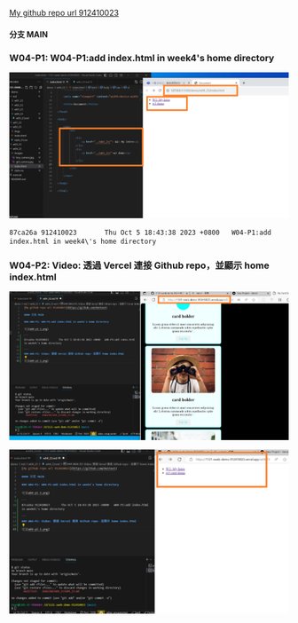 [My github repo url 912410023](https://github.com/0x55xx5)

#### 分支 MAIN

### W04-P1: W04-P1:add index.html in week4's home directory

![](w04-p1-1.png)

```
87ca26a 912410023       Thu Oct 5 18:43:38 2023 +0800   W04-P1:add index.html in week4\'s home directory

```

### W04-P2: Video: 透過 Vercel 連接 Github repo，並顯示 home index.html

![](w04-p2-1.png)

![](w04-p2-2.png)
